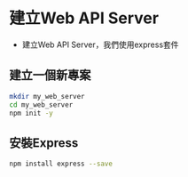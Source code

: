 # 建立Web API Server

- 建立Web API Server，我們使用express套件

## 建立一個新專案

```bash
mkdir my_web_server
cd my_web_server
npm init -y
```

## 安裝Express

```bash
npm install express --save
```

